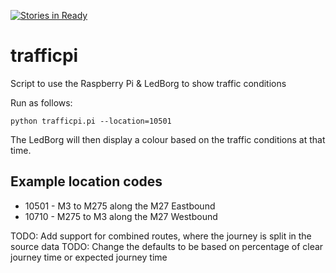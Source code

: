 [![Stories in Ready](https://badge.waffle.io/rickymoorhouse/trafficpi.png?label=ready&title=Ready)](https://waffle.io/rickymoorhouse/trafficpi)
# trafficpi


Script to use the Raspberry Pi &amp; LedBorg to show traffic conditions

Run as follows:

	python trafficpi.pi --location=10501

The LedBorg will then display a colour based on the traffic conditions at that time.


## Example location codes
 - 10501 - M3 to M275 along the M27 Eastbound
 - 10710 - M275 to M3 along the M27 Westbound

 TODO: Add support for combined routes, where the journey is split in the source data
 TODO: Change the defaults to be based on percentage of clear journey time or expected journey time
